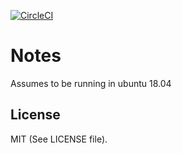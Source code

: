 [![CircleCI](https://circleci.com/gh/terminal-labs/utilities-package.svg?style=svg)](https://circleci.com/gh/terminal-labs/utilities-package)

# Notes

Assumes to be running in ubuntu 18.04

## License

MIT (See LICENSE file).
